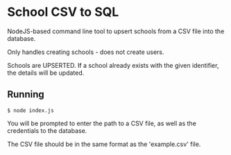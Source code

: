 # School CSV to SQL

NodeJS-based command line tool to upsert schools from a CSV file into the database.

Only handles creating schools - does not create users.

Schools are UPSERTED. If a school already exists with the given identifier, the details will be updated.

## Running

	$ node index.js

You will be prompted to enter the path to a CSV file, as well as the credentials to the database.

The CSV file should be in the same format as the 'example.csv' file.